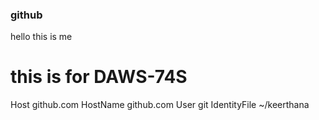 ### github
hello this is me

# this is for DAWS-74S
Host github.com
  HostName github.com
  User git
  IdentityFile ~/keerthana